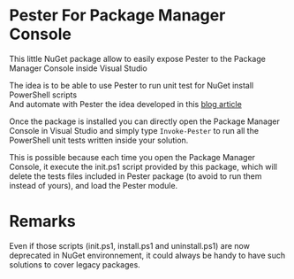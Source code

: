 # Pester For Package Manager Console
This little NuGet package allow to easily expose Pester to the Package Manager Console inside Visual Studio

The idea is to be able to use Pester to run unit test for NuGet install PowerShell scripts  
And automate with Pester the idea developed in this [blog article](https://robdmoore.id.au/blog/2013/08/07/test-harness-for-nuget-install-powershell-scripts-init-ps1-install-ps1-uninstall-ps1/)

Once the package is installed you can directly open the Package Manager Console in Visual Studio and simply type `Invoke-Pester` to run all the PowerShell unit tests written inside your solution.

This is possible because each time you open the Package Manager Console, it execute the init.ps1 script provided by this package, which will delete the tests files included in Pester package (to avoid to run them instead of yours), and load the Pester module.

# Remarks
Even if those scripts (init.ps1, install.ps1 and uninstall.ps1) are now deprecated in NuGet environnement, it could always be handy to have such solutions to cover legacy packages.